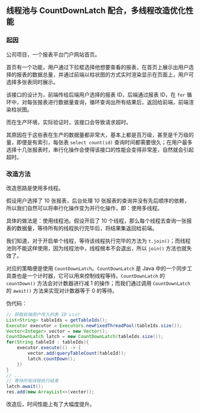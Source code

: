 ## 线程池与 CountDownLatch 配合，多线程改造优化性能

### 起因
公司项目，一个报表平台门户网站首页。

首页有一个功能，用户通过下拉框选择他想要查看的报表，在首页上展示出用户选择的报表的数据总量，并通过前端以柱状图的方式实时渲染显示在页面上，用户可选择多张表同时展示。

该接口的设计为，前端传给后端用户选择的报表 ID，后端通过报表 ID，在 `for` 循环中，对每张报表进行数据量查询，循环查询出所有结果后，返回给前端，前端渲染柱状图。

而在生产环境，实际验证时，该接口会导致请求超时。

其原因在于这些表在生产的数据量都非常大，基本上都是百万级，甚至是千万级的量，即便是有索引，每张表 `select count(id)` 查询时间都需要很久；在用户最多选择十几张报表时，串行化操作会使得该接口的性能会变得非常差，自然就会引起超时。

### 改造方法

改造思路是使用多线程。

假设用户选择了 10 张报表，后台处理 10 张报表的查询并没有先后顺序的依赖，所以我们自然可以将串行化操作变为并行化操作，即：使用多线程。

具体的做法是：使用线程池。假设开启了 10 个线程，那么每个线程去查询一张报表的数据量，等待所有的线程执行完毕后，将结果集返回给前端。

我们知道，对于开启单个线程，等待该线程执行完毕的方法为 `t.join()`；而线程池则不能这样使用，因为线程池中，线程根本不会退出，所以 `join()` 方法也就失效了。

对应的策略便是使用 `CountDownLatch`。`CountDownLatch` 是 Java 中的一个同步工具类也是一个计时器，它可以用来控制线程等待。`CountDownLatch` 的 `countDown()` 方法会对计数器进行减 1 的操作；而我们通过调用 `CountDownLatch` 的 `await()` 方法来实现对计数器等于 0 的等待。

伪代码：
```java
// 获取前端用户传入的表 ID List
List<String> tableIds = getTableIds();
Executor executor = Executors.newFixedThreadPool(tableIds.size());
Vector<Integer> vector = new Vector();
CountDownLatch latch = new CountDownLatch(tableIds.size());
for(String tableId : tableIds){
    executor.execute(() -> {
        vector.add(queryTableCount(tableId));
        latch.countDown();
    })
}
// ...
// 等待所有线程执行结束
latch.await();
res.add(new ArrayList<>(vecter));
```

改造后，时间性能上有了大幅度提升。


